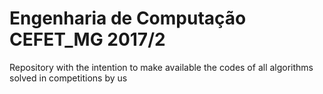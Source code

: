 # Engenharia de Computação CEFET_MG 2017/2
Repository with the intention to make available the codes of all algorithms solved in competitions by us
